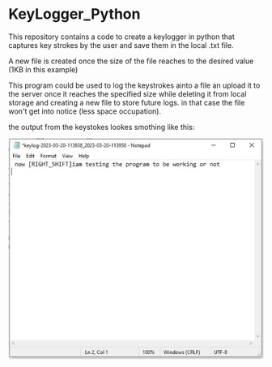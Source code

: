 # KeyLogger_Python
This repository contains a code to create a keylogger in python that captures key strokes by the user and save them in the local .txt file.

A new file is created once the size of the file reaches to the desired value (1KB in this example)

This program could be used to log the keystrokes ainto a file an upload it to the server once it reaches the specified size while deleting it from local storage and creating a new file to store future logs. in that case the file won't get into notice (less space occupation).

the output from the keystokes lookes smothing like this:

<img src="Screenshot/Capture.JPG">
